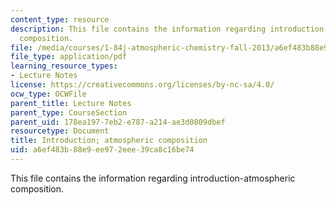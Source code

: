 ```yaml
---
content_type: resource
description: This file contains the information regarding introduction-atmospheric
  composition.
file: /media/courses/1-84j-atmospheric-chemistry-fall-2013/a6ef483b88e9ee972eee39ca8c16be74_MIT1_84JF13_Lec1_intro.pdf
file_type: application/pdf
learning_resource_types:
- Lecture Notes
license: https://creativecommons.org/licenses/by-nc-sa/4.0/
ocw_type: OCWFile
parent_title: Lecture Notes
parent_type: CourseSection
parent_uid: 178ea197-7eb2-e787-a214-ae3d0809dbef
resourcetype: Document
title: Introduction; atmospheric composition
uid: a6ef483b-88e9-ee97-2eee-39ca8c16be74
---
```

This file contains the information regarding introduction-atmospheric composition.